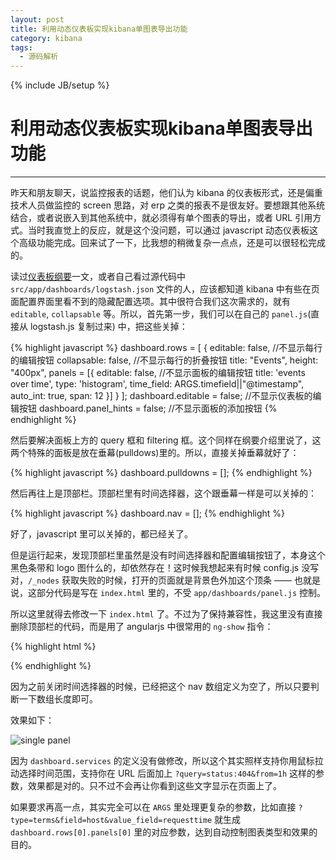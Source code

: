 ```yaml
---
layout: post
title: 利用动态仪表板实现kibana单图表导出功能
category: kibana
tags:
  - 源码解析
---
```

{% include JB/setup %}
# 利用动态仪表板实现kibana单图表导出功能
---

昨天和朋友聊天，说监控报表的话题，他们认为 kibana 的仪表板形式，还是偏重技术人员做监控的 screen 思路，对 erp 之类的报表不是很友好。要想跟其他系统结合，或者说嵌入到其他系统中，就必须得有单个图表的导出，或者 URL 引用方式。当时我直觉上的反应，就是这个没问题，可以通过 javascript 动态仪表板这个高级功能完成。回来试了一下，比我想的稍微复杂一点点，还是可以很轻松完成的。

读过[仪表板纲要](http://kibana.logstash.es/content/dashboard-schema.html)一文，或者自己看过源代码中 `src/app/dashboards/logstash.json` 文件的人，应该都知道 kibana 中有些在页面配置界面里看不到的隐藏配置选项。其中很符合我们这次需求的，就有 `editable`, `collapsable` 等。所以，首先第一步，我们可以在自己的 `panel.js`(直接从 logstash.js 复制过来) 中，把这些关掉：

{% highlight javascript %}
dashboard.rows = [
  {
    editable: false,         //不显示每行的编辑按钮
    collapsable: false,      //不显示每行的折叠按钮
    title: "Events",
    height: "400px",
    panels = [{
      editable: false,       //不显示面板的编辑按钮
      title: 'events over time',
      type: 'histogram',
      time_field: ARGS.timefield||"@timestamp",
      auto_int: true,
      span: 12
    }]
  }
];
dashboard.editable = false;     //不显示仪表板的编辑按钮
dashboard.panel_hints = false;  //不显示面板的添加按钮
{% endhighlight %}

然后要解决面板上方的 query 框和 filtering 框。这个同样在纲要介绍里说了，这两个特殊的面板是放在垂幕(pulldows)里的。所以，直接关掉垂幕就好了：

{% highlight javascript %}
dashboard.pulldowns = [];
{% endhighlight %}

然后再往上是顶部栏。顶部栏里有时间选择器，这个跟垂幕一样是可以关掉的：

{% highlight javascript %}
dashboard.nav = [];
{% endhighlight %}

好了，javascript 里可以关掉的，都已经关了。

但是运行起来，发现顶部栏里虽然是没有时间选择器和配置编辑按钮了，本身这个黑色条带和 logo 图什么的，却依然存在！这时候我想起来有时候 config.js 没写对，`/_nodes` 获取失败的时候，打开的页面就是背景色外加这个顶条 —— 也就是说，这部分代码是写在 `index.html` 里的，不受 `app/dashboards/panel.js` 控制。

所以这里就得去修改一下 `index.html` 了。不过为了保持兼容性，我这里没有直接删除顶部栏的代码，而是用了 angularjs 中很常用的 `ng-show` 指令：

{% highlight html %}
<div ng-cloak class="navbar navbar-static-top" ng-show="dashboard.current.nav.length">
{% endhighlight %}

因为之前关闭时间选择器的时候，已经把这个 nav 数组定义为空了，所以只要判断一下数组长度即可。

效果如下：

![single panel](http://photo.weibo.com/1035836154/wbphotos/large/mid/3780159570052868/pid/3dbd9afagw1eml6f9xqltj20lc0fuwfu)

因为 `dashboard.services` 的定义没有做修改，所以这个其实照样支持你用鼠标拉动选择时间范围，支持你在 URL 后面加上 `?query=status:404&from=1h` 这样的参数，效果都是对的。只不过不会再让你看到这些文字显示在页面上了。

如果要求再高一点，其实完全可以在 `ARGS` 里处理更复杂的参数，比如直接 `?type=terms&field=host&value_field=requesttime` 就生成 `dashboard.rows[0].panels[0]` 里的对应参数，达到自动控制图表类型和效果的目的。
